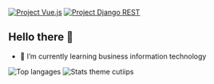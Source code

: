[![Project Vue.js](https://img.shields.io/badge/Project-Vue.js-blue)](https://heg-web.github.io/projet23-jonludo/#/)
[![Project Django REST](https://img.shields.io/badge/Project-Django%20REST-green)](https://13-air-ajtd.rxq.ch/#/)

## Hello there 👋

<!--
**cutiips/cutiips** is a ✨ _special_ ✨ repository because its `README.md` (this file) appears on your GitHub profile.

Here are some ideas to get you started:

- 🔭 I’m currently working on ...
- 🌱 I’m currently learning ...
- 👯 I’m looking to collaborate on ...
- 🤔 I’m looking for help with ...
- 💬 Ask me about ...
- 📫 How to reach me: ...
- 😄 Pronouns: ...
- ⚡ Fun fact: ...
-->
- 🌱 I’m currently learning business information technology

![Top langages](https://github-readme-stats.vercel.app/api/top-langs/?username=cutiips&layout=compact&theme=github_dark)
![Stats theme cutiips](https://github-readme-stats.vercel.app/api?username=cutiips&show_icons=true&theme=github_dark)
